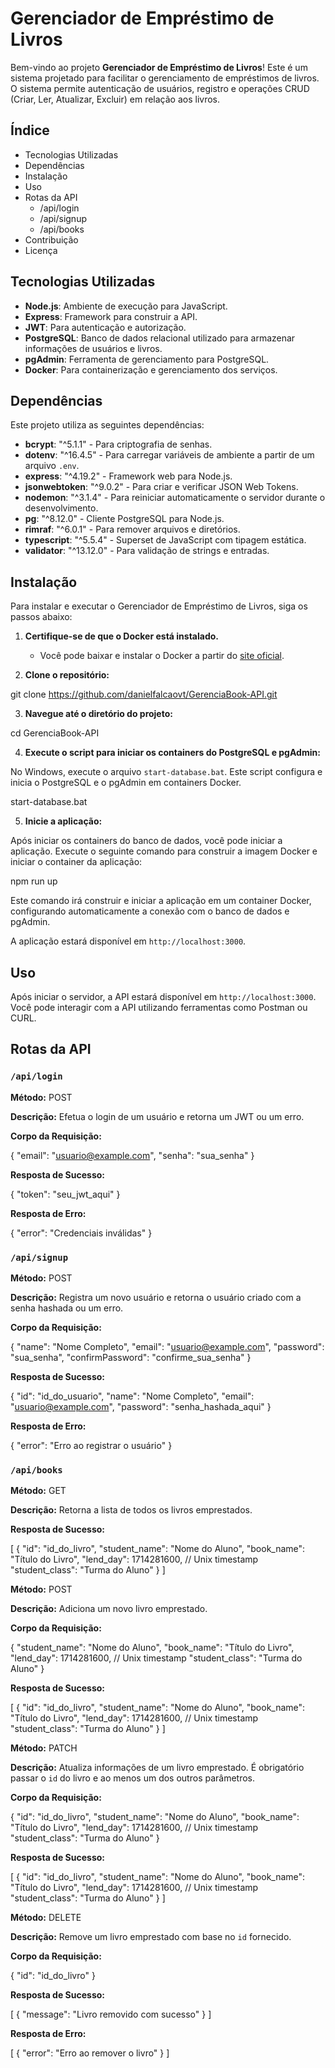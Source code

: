 # Gerenciador de Empréstimo de Livros

Bem-vindo ao projeto **Gerenciador de Empréstimo de Livros**! Este é um sistema projetado para facilitar o gerenciamento de empréstimos de livros. O sistema permite autenticação de usuários, registro e operações CRUD (Criar, Ler, Atualizar, Excluir) em relação aos livros.

## Índice

- Tecnologias Utilizadas
- Dependências
- Instalação
- Uso
- Rotas da API
  - /api/login
  - /api/signup
  - /api/books
- Contribuição
- Licença

## Tecnologias Utilizadas

- **Node.js**: Ambiente de execução para JavaScript.
- **Express**: Framework para construir a API.
- **JWT**: Para autenticação e autorização.
- **PostgreSQL**: Banco de dados relacional utilizado para armazenar informações de usuários e livros.
- **pgAdmin**: Ferramenta de gerenciamento para PostgreSQL.
- **Docker**: Para containerização e gerenciamento dos serviços.

## Dependências

Este projeto utiliza as seguintes dependências:

- **bcrypt**: "^5.1.1" - Para criptografia de senhas.
- **dotenv**: "^16.4.5" - Para carregar variáveis de ambiente a partir de um arquivo `.env`.
- **express**: "^4.19.2" - Framework web para Node.js.
- **jsonwebtoken**: "^9.0.2" - Para criar e verificar JSON Web Tokens.
- **nodemon**: "^3.1.4" - Para reiniciar automaticamente o servidor durante o desenvolvimento.
- **pg**: "^8.12.0" - Cliente PostgreSQL para Node.js.
- **rimraf**: "^6.0.1" - Para remover arquivos e diretórios.
- **typescript**: "^5.5.4" - Superset de JavaScript com tipagem estática.
- **validator**: "^13.12.0" - Para validação de strings e entradas.

## Instalação

Para instalar e executar o Gerenciador de Empréstimo de Livros, siga os passos abaixo:

1. **Certifique-se de que o Docker está instalado.**

   - Você pode baixar e instalar o Docker a partir do [site oficial](https://www.docker.com/products/docker-desktop).

2. **Clone o repositório:**

git clone https://github.com/danielfalcaovt/GerenciaBook-API.git

3. **Navegue até o diretório do projeto:**

cd GerenciaBook-API


4. **Execute o script para iniciar os containers do PostgreSQL e pgAdmin:**

No Windows, execute o arquivo `start-database.bat`. Este script configura e inicia o PostgreSQL e o pgAdmin em containers Docker.

start-database.bat


5. **Inicie a aplicação:**

Após iniciar os containers do banco de dados, você pode iniciar a aplicação. Execute o seguinte comando para construir a imagem Docker e iniciar o container da aplicação:

npm run up


Este comando irá construir e iniciar a aplicação em um container Docker, configurando automaticamente a conexão com o banco de dados e pgAdmin.

A aplicação estará disponível em `http://localhost:3000`.
## Uso

Após iniciar o servidor, a API estará disponível em `http://localhost:3000`. Você pode interagir com a API utilizando ferramentas como Postman ou CURL.

## Rotas da API

### `/api/login`

**Método:** POST

**Descrição:** Efetua o login de um usuário e retorna um JWT ou um erro.

**Corpo da Requisição:**

{ "email": "usuario@example.com", "senha": "sua_senha" }


**Resposta de Sucesso:**

{ "token": "seu_jwt_aqui" }


**Resposta de Erro:**

{ "error": "Credenciais inválidas" }


### `/api/signup`

**Método:** POST

**Descrição:** Registra um novo usuário e retorna o usuário criado com a senha hashada ou um erro.

**Corpo da Requisição:**

{ "name": "Nome Completo", "email": "usuario@example.com", "password": "sua_senha", "confirmPassword": "confirme_sua_senha" }


**Resposta de Sucesso:**

{ "id": "id_do_usuario", "name": "Nome Completo", "email": "usuario@example.com", "password": "senha_hashada_aqui" }


**Resposta de Erro:**

{ "error": "Erro ao registrar o usuário" }


### `/api/books`

**Método:** GET

**Descrição:** Retorna a lista de todos os livros emprestados.

**Resposta de Sucesso:**

[ { "id": "id_do_livro", "student_name": "Nome do Aluno", "book_name": "Título do Livro", "lend_day": 1714281600, // Unix timestamp "student_class": "Turma do Aluno" } ]


**Método:** POST

**Descrição:** Adiciona um novo livro emprestado.

**Corpo da Requisição:**

{ "student_name": "Nome do Aluno", "book_name": "Título do Livro", "lend_day": 1714281600, // Unix timestamp "student_class": "Turma do Aluno" }


**Resposta de Sucesso:**

[ { "id": "id_do_livro", "student_name": "Nome do Aluno", "book_name": "Título do Livro", "lend_day": 1714281600, // Unix timestamp "student_class": "Turma do Aluno" } ]


**Método:** PATCH

**Descrição:** Atualiza informações de um livro emprestado. É obrigatório passar o `id` do livro e ao menos um dos outros parâmetros.

**Corpo da Requisição:**

{ "id": "id_do_livro", "student_name": "Nome do Aluno", "book_name": "Título do Livro", "lend_day": 1714281600, // Unix timestamp "student_class": "Turma do Aluno" }


**Resposta de Sucesso:**

[ { "id": "id_do_livro", "student_name": "Nome do Aluno", "book_name": "Título do Livro", "lend_day": 1714281600, // Unix timestamp "student_class": "Turma do Aluno" } ]


**Método:** DELETE

**Descrição:** Remove um livro emprestado com base no `id` fornecido.

**Corpo da Requisição:**

{ "id": "id_do_livro" }


**Resposta de Sucesso:**

[ { "message": "Livro removido com sucesso" } ]


**Resposta de Erro:**

[ { "error": "Erro ao remover o livro" } ]

